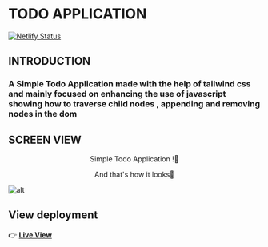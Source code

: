 # TODO APPLICATION
[![Netlify Status](https://api.netlify.com/api/v1/badges/32fb0572-6b70-40ac-a84d-c389251ef8da/deploy-status)](https://triparnochatterjeetodoapplication.netlify.app/)

## INTRODUCTION
### A Simple Todo Application made with the help of tailwind css and mainly focused on enhancing the use of javascript showing how to traverse child nodes , appending and removing nodes in the dom


## SCREEN VIEW
<p align="center"> Simple Todo Application !👀
  <p align="center">
    And that's how it looks🤩
 </p>


![alt](https://i.imgur.com/8y4DAww.gif) 

## View deployment
:point_right: **[Live View](https://triparnochatterjeetodoapplication.netlify.app/)**